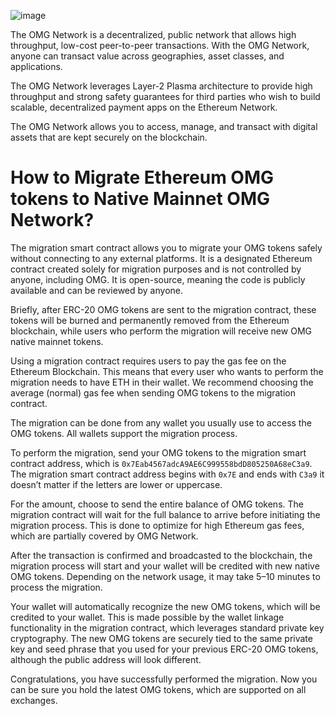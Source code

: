 ![image](https://github.com/user-attachments/assets/a76baebe-d819-48a1-bd2e-3b0c88df70b6)

The OMG Network is a decentralized, public network that allows high throughput, low-cost peer-to-peer transactions. With the OMG Network, anyone can transact value across geographies, asset classes, and applications.

The OMG Network leverages Layer-2 Plasma architecture to provide high throughput and strong safety guarantees for third parties who wish to build scalable, decentralized payment apps on the Ethereum Network.

The OMG Network allows you to access, manage, and transact with digital assets that are kept securely on the blockchain.

# How to Migrate Ethereum OMG tokens to Native Mainnet OMG Network?

The migration smart contract allows you to migrate your OMG tokens safely without connecting to any external platforms. It is a designated Ethereum contract created solely for migration purposes and is not controlled by anyone, including OMG. It is open-source, meaning the code is publicly available and can be reviewed by anyone.

Briefly, after ERC-20 OMG tokens are sent to the migration contract, these tokens will be burned and permanently removed from the Ethereum blockchain, while users who perform the migration will receive new OMG native mainnet tokens.

Using a migration contract requires users to pay the gas fee on the Ethereum Blockchain. This means that every user who wants to perform the migration needs to have ETH in their wallet. We recommend choosing the average (normal) gas fee when sending OMG tokens to the migration contract.

The migration can be done from any wallet you usually use to access the OMG tokens. All wallets support the migration process.

To perform the migration, send your OMG tokens to the migration smart contract address, which is `0x7Eab4567adcA9AE6C999558bdD805250A68eC3a9`. The migration smart contract address begins with `0x7E` and ends with `C3a9` it doesn’t matter if the letters are lower or uppercase.

For the amount, choose to send the entire balance of OMG tokens. The migration contract will wait for the full balance to arrive before initiating the migration process. This is done to optimize for high Ethereum gas fees, which are partially covered by OMG Network.

After the transaction is confirmed and broadcasted to the blockchain, the migration process will start and your wallet will be credited with new native OMG tokens. Depending on the network usage, it may take 5–10 minutes to process the migration.

Your wallet will automatically recognize the new OMG tokens, which will be credited to your wallet. This is made possible by the wallet linkage functionality in the migration contract, which leverages standard private key cryptography. The new OMG tokens are securely tied to the same private key and seed phrase that you used for your previous ERC-20 OMG tokens, although the public address will look different.

Congratulations, you have successfully performed the migration. Now you can be sure you hold the latest OMG tokens, which are supported on all exchanges.

